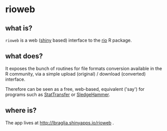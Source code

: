 # rioweb

## what is?

`rioweb` is a web ([shiny](http://shiny.rstudio.com/) based) interface to
the [rio](https://github.com/leeper/rio) R package. 

## what does?

It exposes the bunch of routines for file formats conversion available in
the R community, via a simple upload (original) / download (converted)
interface.

Therefore can be seen as a free, web-based, equivalent ('say') for programs
such as [StatTransfer](http://www.stattransfer.com/) or
[SledgeHammer](http://www.openmetadata.org/site/?page_id=1089).

## where is?

The app lives at http://lbraglia.shinyapps.io/rioweb .